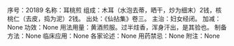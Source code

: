 序号：20189
名称：耳桃煎
组成：木耳（水泡去蒂，晒干，炒为细末）2钱，核桃仁（去皮，捣为泥）2钱。
出处：《仙拈集》卷三。
主治：妇女经闭。
加减：None
功效：None
用法用量：黄酒煎服。过半炷香，浑身汗出，是其验也。
制备方法：None
临床应用：None
各家论述：None
用药禁忌：None
附注：None
